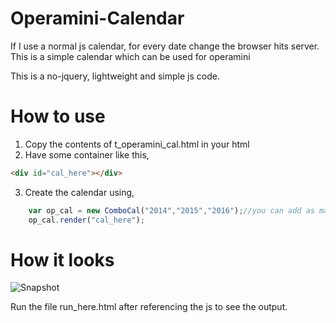 Operamini-Calendar
==================

If I use a normal js calendar, for every date change the browser hits server. This is a simple calendar which can be used for operamini

This is a no-jquery, lightweight and simple js code.

How to use
=================

1. Copy the contents of t_operamini_cal.html in your html
2. Have some container like this,
``` html
<div id="cal_here"></div>
```
3. Create the calendar using,
``` js
	var op_cal = new ComboCal("2014","2015","2016");//you can add as many years you want, preferably lesser for usability
	op_cal.render("cal_here");
```

How it looks
=================
![Snapshot](https://github.com/bltvan/Operamini-Calendar/blob/master/snapshot.png)

Run the file run_here.html after referencing the js to see the output.
